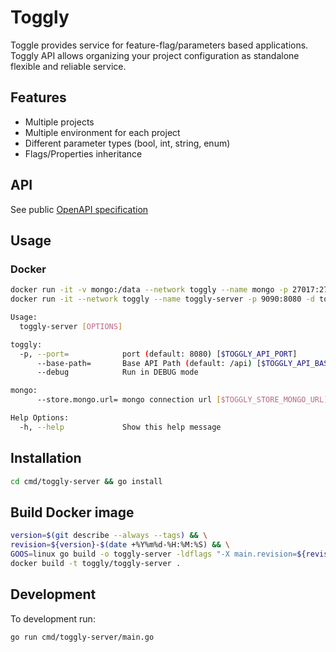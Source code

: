 # Toggly

Toggle provides service for feature-flag/parameters based applications.
Toggly API allows organizing your project configuration as standalone flexible and reliable service.

## Features

- Multiple projects
- Multiple environment for each project
- Different parameter types (bool, int, string, enum)
- Flags/Properties inheritance

## API

See public [OpenAPI specification](https://app.swaggerhub.com/apis-docs/Toggly/Core/1.0.0)

## Usage

### Docker

```bash
docker run -it -v mongo:/data --network toggly --name mongo -p 27017:27017 -d mongo
docker run -it --network toggly --name toggly-server -p 9090:8080 -d toggly/toggly-server --store.mongo.url=mongodb://mongo:27017/toggly
```

```bash
Usage:
  toggly-server [OPTIONS]

toggly:
  -p, --port=            port (default: 8080) [$TOGGLY_API_PORT]
      --base-path=       Base API Path (default: /api) [$TOGGLY_API_BASE_PATH]
      --debug            Run in DEBUG mode

mongo:
      --store.mongo.url= mongo connection url [$TOGGLY_STORE_MONGO_URL]

Help Options:
  -h, --help             Show this help message
```

## Installation

```bash
cd cmd/toggly-server && go install
```

## Build Docker image

```bash
version=$(git describe --always --tags) && \
revision=${version}-$(date +%Y%m%d-%H:%M:%S) && \
GOOS=linux go build -o toggly-server -ldflags "-X main.revision=${revision} -s -w" ./cmd/toggly-server && \
docker build -t toggly/toggly-server .
```

## Development

To development run:

```bash
go run cmd/toggly-server/main.go
```
